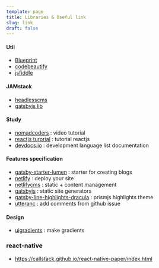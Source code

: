 ```yaml
---
template: page
title: Libraries & Useful link
slug: link
draft: false
---
```


####  Util
- [Blueprint]("https://blueprintjs.com/docs/#core")
- [codebeautify]("https://codebeautify.org/")
- [jsfiddle]("https://jsfiddle.net/boilerplate/react-jsx")

#### JAMstack
- [headlesscms](https://headlesscms.org/)
- [gatsbyjs lib](https://www.gatsbyjs.org/starters/?v=2)

#### Study
- [nomadcoders](https://academy.nomadcoders.co/) : video tutorial
- [reactjs turorial](https://reactjs.org/tutorial/tutorial.html) : tutorial reactjs
- [devdocs.io](https://devdocs.io/javascript/) : development language list documentation
                                                 

#### Features specification
- [gatsby-starter-lumen](https://github.com/alxshelepenok/gatsby-starter-lumen) : starter for creating blogs
- [netlify](https://www.netlify.com/) : deploy your site
- [netlifycms](https://www.netlifycms.org) : static + content management
- [gatsbyjs](https://www.gatsbyjs.org/) : static site generators
- [gatsby-line-highlights-dracula](https://github.com/iamskok/gatsby-line-highlights-dracula) : prismjs highlights theme
- [utteranc](https://utteranc.es) : add comments from github issue

#### Design
- [uigradients](https://uigradients.com/#Mirage) : make gradients

### react-native
- <https://callstack.github.io/react-native-paper/index.html>
